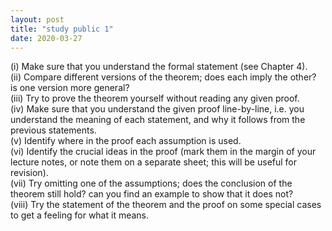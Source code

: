 ```yaml
---
layout: post
title: "study public 1"
date: 2020-03-27
---
```


(i) Make sure that you understand the formal statement (see Chapter 4). <br/>
(ii) Compare different versions of the theorem; does each imply the other?
is one version more general? <br/>
(iii) Try to prove the theorem yourself without reading any given proof. <br/>
(iv) Make sure that you understand the given proof line-by-line, i.e. you
understand the meaning of each statement, and why it follows from the
previous statements. <br/>
(v) Identify where in the proof each assumption is used. <br/>
(vi) Identify the crucial ideas in the proof (mark them in the margin of your
lecture notes, or note them on a separate sheet; this will be useful for
revision). <br/>
(vii) Try omitting one of the assumptions; does the conclusion of the theorem
still hold? can you find an example to show that it does not? <br/>
(viii) Try the statement of the theorem and the proof on some special cases
to get a feeling for what it means. 

